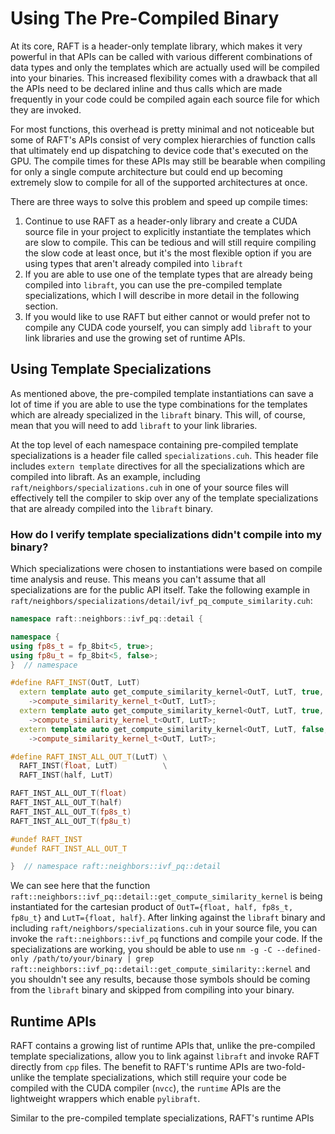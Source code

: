 # Using The Pre-Compiled Binary

At its core, RAFT is a header-only template library, which makes it very powerful in that APIs can be called with various different combinations of data types and only the templates which are actually used will be compiled into your binaries. This increased flexibility comes with a drawback that all the APIs need to be declared inline and thus calls which are made frequently in your code could be compiled again each source file for which they are invoked.

For most functions, this overhead is pretty minimal and not noticeable but some of RAFT's APIs consist of very complex hierarchies of function calls that ultimately end up dispatching to device code that's executed on the GPU. The compile times for these APIs may still be bearable when compiling for only a single compute architecture but could end up becoming extremely slow to compile for all of the supported architectures at once.

There are three ways to solve this problem and speed up compile times:
1. Continue to use RAFT as a header-only library and create a CUDA source file in your project to explicitly instantiate the templates which are slow to compile. This can be tedious and will still require compiling the slow code at least once, but it's the most flexible option if you are using types that aren't already compiled into `libraft`
2. If you are able to use one of the template types that are already being compiled into `libraft`, you can use the pre-compiled template specializations, which I will describe in more detail in the following section.
3. If you would like to use RAFT but either cannot or would prefer not to compile any CUDA code yourself, you can simply add `libraft` to your link libraries and use the growing set of runtime APIs.

## Using Template Specializations

As mentioned above, the pre-compiled template instantiations can save a lot of time if you are able to use the type combinations for the templates which are already specialized in the `libraft` binary. This will, of course, mean that you will need to add `libraft` to your link libraries.

At the top level of each namespace containing pre-compiled template specializations is a header file called `specializations.cuh`. This header file includes `extern template` directives for all the specializations which are compiled into libraft. As an example, including `raft/neighbors/specializations.cuh` in one of your source files will effectively tell the compiler to skip over any of the template specializations that are already compiled into the `libraft` binary.

### How do I verify template specializations didn't compile into my binary?

Which specializations were chosen to instantiations were based on compile time analysis and reuse. This means you can't assume that all specializations are for the public API itself. Take the following example in `raft/neighbors/specializations/detail/ivf_pq_compute_similarity.cuh`:

```c++
namespace raft::neighbors::ivf_pq::detail {

namespace {
using fp8s_t = fp_8bit<5, true>;
using fp8u_t = fp_8bit<5, false>;
}  // namespace

#define RAFT_INST(OutT, LutT)                                                                     \
  extern template auto get_compute_similarity_kernel<OutT, LutT, true, true>(uint32_t, uint32_t)  \
    ->compute_similarity_kernel_t<OutT, LutT>;                                                    \
  extern template auto get_compute_similarity_kernel<OutT, LutT, true, false>(uint32_t, uint32_t) \
    ->compute_similarity_kernel_t<OutT, LutT>;                                                    \
  extern template auto get_compute_similarity_kernel<OutT, LutT, false, true>(uint32_t, uint32_t) \
    ->compute_similarity_kernel_t<OutT, LutT>;

#define RAFT_INST_ALL_OUT_T(LutT) \
  RAFT_INST(float, LutT)          \
  RAFT_INST(half, LutT)

RAFT_INST_ALL_OUT_T(float)
RAFT_INST_ALL_OUT_T(half)
RAFT_INST_ALL_OUT_T(fp8s_t)
RAFT_INST_ALL_OUT_T(fp8u_t)

#undef RAFT_INST
#undef RAFT_INST_ALL_OUT_T

}  // namespace raft::neighbors::ivf_pq::detail
```

We can see here that the function `raft::neighbors::ivf_pq::detail::get_compute_similarity_kernel` is being instantiated for the cartesian product of `OutT={float, half, fp8s_t, fp8u_t}` and `LutT={float, half}`. After linking against the `libraft` binary and including `raft/neighbors/specializations.cuh` in your source file, you can invoke the `raft::neighbors::ivf_pq` functions and compile your code. If the specializations are working, you should be able to use `nm -g -C --defined-only /path/to/your/binary | grep raft::neighbors::ivf_pq::detail::get_compute_similarity::kernel` and you shouldn't see any results, because those symbols should be coming from the `libraft` binary and skipped from compiling into your binary.

## Runtime APIs

RAFT contains a growing list of runtime APIs that, unlike the pre-compiled template specializations, allow you to link against `libraft` and invoke RAFT directly from `cpp` files. The benefit to RAFT's runtime APIs are two-fold- unlike the template specializations, which still require your code be compiled with the CUDA compiler (`nvcc`), the `runtime` APIs are the lightweight wrappers which enable `pylibraft`.

Similar to the pre-compiled template specializations, RAFT's runtime APIs 